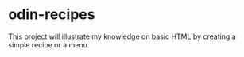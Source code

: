 # odin-recipes

This project will illustrate my knowledge on basic HTML by creating a simple recipe or a menu.